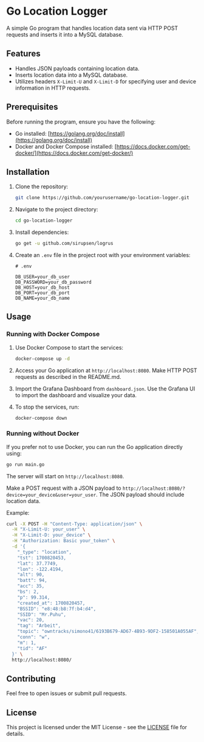 # Go Location Logger

A simple Go program that handles location data sent via HTTP POST requests and inserts it into a MySQL database.

## Features

- Handles JSON payloads containing location data.
- Inserts location data into a MySQL database.
- Utilizes headers `X-Limit-U` and `X-Limit-D` for specifying user and device information in HTTP requests.

## Prerequisites

Before running the program, ensure you have the following:

- Go installed: [https://golang.org/doc/install](https://golang.org/doc/install)
- Docker and Docker Compose installed: [https://docs.docker.com/get-docker/](https://docs.docker.com/get-docker/)

## Installation

1. Clone the repository:

    ```bash
    git clone https://github.com/yourusername/go-location-logger.git
    ```

2. Navigate to the project directory:

    ```bash
    cd go-location-logger
    ```

3. Install dependencies:

    ```bash
    go get -u github.com/sirupsen/logrus
    ```

4. Create an `.env` file in the project root with your environment variables:

    ```plaintext
    # .env

    DB_USER=your_db_user
    DB_PASSWORD=your_db_password
    DB_HOST=your_db_host
    DB_PORT=your_db_port
    DB_NAME=your_db_name
    ```

## Usage

### Running with Docker Compose

1. Use Docker Compose to start the services:

    ```bash
    docker-compose up -d
    ```

2. Access your Go application at `http://localhost:8080`. Make HTTP POST requests as described in the README.md.

3. Import the Grafana Dashboard from `dashboard.json`. Use the Grafana UI to import the dashboard and visualize your data.

4. To stop the services, run:

    ```bash
    docker-compose down
    ```

### Running without Docker

If you prefer not to use Docker, you can run the Go application directly using:

```bash
go run main.go
```

The server will start on `http://localhost:8080`.

Make a POST request with a JSON payload to `http://localhost:8080/?device=your_device&user=your_user`. The JSON payload should include location data.

Example:

```bash
curl -X POST -H "Content-Type: application/json" \
  -H "X-Limit-U: your_user" \
  -H "X-Limit-D: your_device" \
  -H "Authorization: Basic your_token" \
  -d '{
    "_type": "location",
    "tst": 1700820453,
    "lat": 37.7749,
    "lon": -122.4194,
    "alt": 90,
    "batt": 94,
    "acc": 35,
    "bs": 2,
    "p": 99.314,
    "created_at": 1700820457,
    "BSSID": "e8:48:b8:7f:b4:d4",
    "SSID": "Mr.Puhu",
    "vac": 20,
    "tag": "Arbeit",
    "topic": "owntracks/simono41/6193B679-AD67-4B93-9DF2-158501A055AF",
    "conn": "w",
    "m": 1,
    "tid": "AF"
  }' \
  http://localhost:8080/
```

## Contributing

Feel free to open issues or submit pull requests.

## License

This project is licensed under the MIT License - see the [LICENSE](LICENSE) file for details.